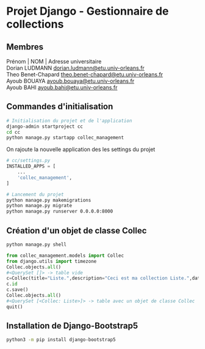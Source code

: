 # Projet Django - Gestionnaire de collections

## Membres
Prénom | NOM | Adresse universitaire  
Dorian LUDMANN dorian.ludmann@etu.univ-orleans.fr    
Theo Benet-Chapard theo.benet-chapard@etu.univ-orleans.fr  
Ayoub BOUAYA ayoub.bouaya@etu.univ-orleans.fr  
Ayoub BAHI ayoub.bahi@etu.univ-orleans.fr  

## Commandes d'initialisation
```bash
# Initialisation du projet et de l'application
django-admin startproject cc
cd cc
python manage.py startapp collec_management
```

On rajoute la nouvelle application des les settings du projet
```py
# cc/settings.py
INSTALLED_APPS = [
    ...
    'collec_management',
]
```

```bash
# Lancement du projet
python manage.py makemigrations
python manage.py migrate
python manage.py runserver 0.0.0.0:8000
```

## Création d'un objet de classe Collec
```bash
python manage.py shell
```

```py
from collec_management.models import Collec
from django.utils import timezone
Collec.objects.all()
#<QuerySet []> -> table vide
c=Collec(title="Liste.",description="Ceci est ma collection Liste.",date=timezone.now())
c.id
c.save()
Collec.objects.all()
#<QuerySet [<Collec: Liste>]> -> table avec un objet de classe Collec
quit()
```

## Installation de Django-Bootstrap5
```bash
python3 -m pip install django-bootstrap5
```
